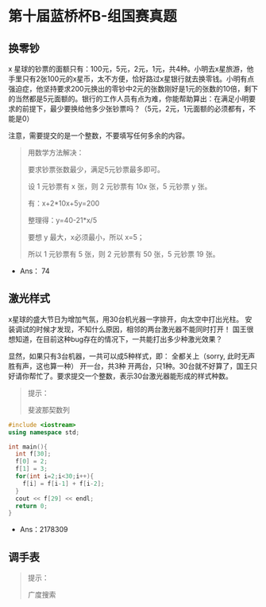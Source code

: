 # 第十届蓝桥杯B-组国赛真题



## 换零钞

x 星球的钞票的面额只有：100元，5元，2元，1元，共4种。小明去x星旅游，他手里只有2张100元的x星币，太不方便，恰好路过x星银行就去换零钱。小明有点强迫症，他坚持要求200元换出的零钞中2元的张数刚好是1元的张数的10倍，剩下的当然都是5元面额的。银行的工作人员有点为难，你能帮助算出：在满足小明要求的前提下，最少要换给他多少张钞票吗？（5元，2元，1元面额的必须都有，不能是0）

注意，需要提交的是一个整数，不要填写任何多余的内容。

> 用数学方法解决：
>
> 要求钞票张数最少，满足5元钞票最多即可。
>
> 设 1 元钞票有 x 张，则 2 元钞票有 10x 张，5 元钞票 y 张。
> 
>有：x+2\*10x+5y=200
> 
>整理得：y=40-21\*x/5
> 
>要想 y 最大，x必须最小，所以 x=5；
> 
>所以 1 元钞票有 5 张，则 2 元钞票有 50 张，5 元钞票 19 张。

- Ans： 74

## 激光样式

x星球的盛大节日为增加气氛，用30台机光器一字排开，向太空中打出光柱。 安装调试的时候才发现，不知什么原因，相邻的两台激光器不能同时打开！ 国王很想知道，在目前这种bug存在的情况下，一共能打出多少种激光效果？

显然，如果只有3台机器，一共可以成5种样式，即： 全都关上（sorry, 此时无声胜有声，这也算一种） 开一台，共3种 开两台，只1种。30台就不好算了，国王只好请你帮忙了。要求提交一个整数，表示30台激光器能形成的样式种数。

>提示：
>
>斐波那契数列

```c++
#include <iostream>
using namespace std;

int main(){
  int f[30];
  f[0] = 2;
  f[1] = 3;
  for(int i=2;i<30;i++){
    f[i] = f[i-1] + f[i-2];
  }
  cout << f[29] << endl;
  return 0;
}
```

- Ans：2178309

## 调手表



>提示：
>
>广度搜索







